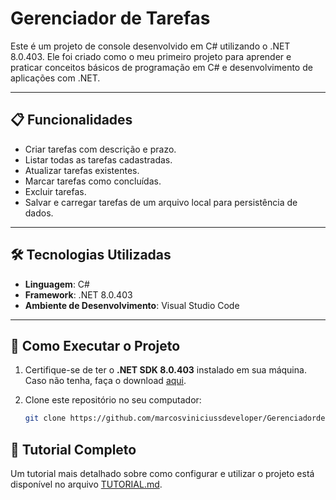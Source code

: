 # Gerenciador de Tarefas

Este é um projeto de console desenvolvido em C# utilizando o .NET 8.0.403. Ele foi criado como o meu primeiro projeto para aprender e praticar conceitos básicos de programação em C# e desenvolvimento de aplicações com .NET.

---

## 📋 Funcionalidades

- Criar tarefas com descrição e prazo.
- Listar todas as tarefas cadastradas.
- Atualizar tarefas existentes.
- Marcar tarefas como concluídas.
- Excluir tarefas.
- Salvar e carregar tarefas de um arquivo local para persistência de dados.

---

## 🛠️ Tecnologias Utilizadas

- **Linguagem**: C#
- **Framework**: .NET 8.0.403
- **Ambiente de Desenvolvimento**: Visual Studio Code

---

## 🚀 Como Executar o Projeto

1. Certifique-se de ter o **.NET SDK 8.0.403** instalado em sua máquina. Caso não tenha, faça o download [aqui](https://dotnet.microsoft.com/download).

2. Clone este repositório no seu computador:
   ```bash
   git clone https://github.com/marcosviniciussdeveloper/Gerenciadordetarefas.git]

  ## 📄 Tutorial Completo

Um tutorial mais detalhado sobre como configurar e utilizar o projeto está disponível no arquivo [TUTORIAL.md](TUTORIAL.md).


